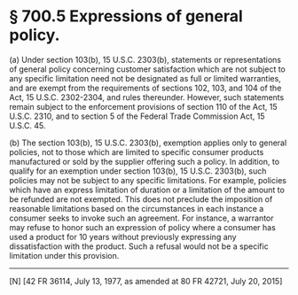 # § 700.5   Expressions of general policy.

(a) Under section 103(b), 15 U.S.C. 2303(b), statements or representations of general policy concerning customer satisfaction which are not subject to any specific limitation need not be designated as full or limited warranties, and are exempt from the requirements of sections 102, 103, and 104 of the Act, 15 U.S.C. 2302-2304, and rules thereunder. However, such statements remain subject to the enforcement provisions of section 110 of the Act, 15 U.S.C. 2310, and to section 5 of the Federal Trade Commission Act, 15 U.S.C. 45.


(b) The section 103(b), 15 U.S.C. 2303(b), exemption applies only to general policies, not to those which are limited to specific consumer products manufactured or sold by the supplier offering such a policy. In addition, to qualify for an exemption under section 103(b), 15 U.S.C. 2303(b), such policies may not be subject to any specific limitations. For example, policies which have an express limitation of duration or a limitation of the amount to be refunded are not exempted. This does not preclude the imposition of reasonable limitations based on the circumstances in each instance a consumer seeks to invoke such an agreement. For instance, a warrantor may refuse to honor such an expression of policy where a consumer has used a product for 10 years without previously expressing any dissatisfaction with the product. Such a refusal would not be a specific limitation under this provision.



---

[N] [42 FR 36114, July 13, 1977, as amended at 80 FR 42721, July 20, 2015]




